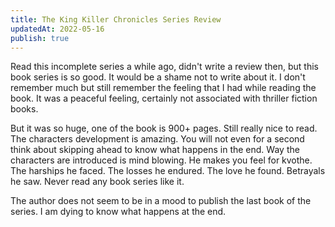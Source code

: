 ```yaml
---
title: The King Killer Chronicles Series Review
updatedAt: 2022-05-16
publish: true
---
```


Read this incomplete series a while ago, didn't write a review then, but this book series is so good. It would be a shame not to write about it. I don't remember much but still remember the feeling that I had while reading the book. It was a peaceful feeling, certainly not associated with thriller fiction books. 

But it was so huge, one of the book is 900+ pages. Still really nice to read. The characters development is amazing. You will not even for a second think about skipping ahead to know what happens in the end. Way the characters are introduced is mind blowing. He makes you feel for kvothe. The harships he faced. The losses he endured. The love he found. Betrayals he saw. Never read any book series like it.

The author does not seem to be in a mood to publish the last book of the series. I am dying to know what happens at the end.
